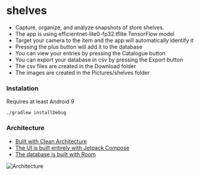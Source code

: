 # shelves
- Capture, organize, and analyze snapshots of store shelves.
- The app is using efficientnet-lite0-fp32.tflite TensorFlow model
- Target your camera to the item and the app will automatically identify it
- Pressing the plus button will add it to the database
- You can view your entries by pressing the Catalogue button
- You can export your database in csv by pressing the Export button
- The csv files are created in the Download folder
- The images are created in the Pictures/shelves folder

### Instalation
Requires at least Android 9
```
./gradlew installDebug
```

### Architecture
- [Built with Clean Architecture](https://developer.android.com/topic/architecture)
- [The UI is built entirely with Jetpack Compose](https://developer.android.com/compose)
- [The database is built with Room](https://developer.android.com/training/data-storage/room)

![Architecture](https://developer.android.com/static/topic/libraries/architecture/images/mad-arch-overview.png)
